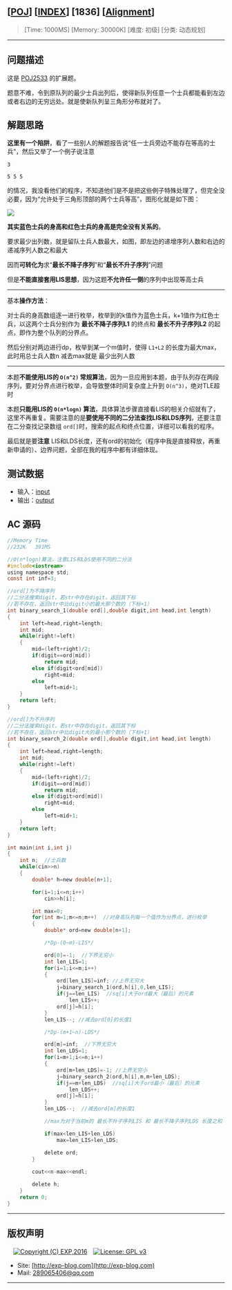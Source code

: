 ## [[POJ](http://poj.org/)] [[INDEX](https://github.com/lyy289065406/POJ-Solving-Reports)] [1836] [[Alignment](http://poj.org/problem?id=1836)]

> [Time: 1000MS] [Memory: 30000K] [难度: 初级] [分类: 动态规划]

------

## 问题描述

这是 [POJ2533](/reports/POJ2533-Longest%20Ordered%20Subsequence) 的扩展题。

题意不难，令到原队列的最少士兵出列后，使得新队列任意一个士兵都能看到左边或者右边的无穷远处。就是使新队列呈三角形分布就对了。


## 解题思路

**这里有一个陷阱**，看了一些别人的解题报告说“任一士兵旁边不能存在等高的士兵”，然后又举了一个例子说注意

```
3

5 5 5
```

的情况，我没看他们的程序，不知道他们是不是把这些例子特殊处理了，但完全没必要，因为“允许处于三角形顶部的两个士兵等高”，图形化就是如下图：

![](/img/01.png)



**其实蓝色士兵的身高和红色士兵的身高是完全没有关系的**。

 
要求最少出列数，就是留队士兵人数最大，如图，即左边的递增序列人数和右边的递减序列人数之和最大

因而**可转化为**求“**最长不降子序列**”和“**最长不升子序列**”问题


但是**不能直接套用LIS思想**，因为这题**不允许任一侧**的序列中出现等高士兵


------

基本**操作方法**：

对士兵的身高数组逐一进行枚举，枚举到的k值作为蓝色士兵，k+1值作为红色士兵，以这两个士兵分别作为 **最长不降子序列L1** 的终点和 **最长不升子序列L2** 的起点，即作为整个队列的分界点。

然后分别对两边进行dp，枚举到某一个m值时，使得 `L1+L2` 的长度为最大max，此时用总士兵人数n 减去max就是  最少出列人数

------


本题**不能使用LIS的 `O(n^2)` 常规算法**，因为一旦应用到本题，由于队列存在两段序列，要对分界点进行枚举，会导致整体时间复杂度上升到 `O(n^3)`，绝对TLE超时

本题**只能用LIS的 `O(n*logn)` 算法**，具体算法步骤直接看LIS的相关介绍就有了，这里不再重复。需要注意的是**要使用不同的二分法查找LIS和LDS序列**，还要注意在二分查找记录数组 `ord[]`时，搜索的起点和终点位置，详细可以看我的程序。

最后就是要**注意** LIS和LDS长度，还有ord的初始化（程序中我是直接释放，再重新申请的）、边界问题，全部在我的程序中都有详细体现。


## 测试数据

- 输入：[input](/testdata/input.dat)
- 输出：[output](/testdata/output.dat)

## AC 源码


```c
//Memory Time 
//232K   391MS 

//O(n*logn)算法，注意LIS和LDS使用不同的二分法
#include<iostream>
using namespace std;
const int inf=3;

//ord[]为不降序列
//二分法搜索digit，若str中存在digit，返回其下标
//若不存在，返回str中比digit小的最大那个数的（下标+1）
int binary_search_1(double ord[],double digit,int head,int length)
{
	int left=head,right=length;
	int mid;
	while(right!=left)
	{
		mid=(left+right)/2;
		if(digit==ord[mid])
			return mid;
		else if(digit<ord[mid])
			right=mid;
		else
			left=mid+1;
	}
	return left;
}

//ord[]为不升序列
//二分法搜索digit，若str中存在digit，返回其下标
//若不存在，返回str中比digit大的最小那个数的（下标+1）
int binary_search_2(double ord[],double digit,int head,int length)
{
	int left=head,right=length;
	int mid;
	while(right!=left)
	{
		mid=(left+right)/2;
		if(digit==ord[mid])
			return mid;
		else if(digit>ord[mid])
			right=mid;
		else
			left=mid+1;
	}
	return left;
}

int main(int i,int j)
{
	int n;  //士兵数
	while(cin>>n)
	{
		double* h=new double[n+1];

		for(i=1;i<=n;i++)
			cin>>h[i];

		int max=0;  
		for(int m=1;m<=n;m++)  //对身高队列每一个值作为分界点，进行枚举
		{
			double* ord=new double[n+1];

			/*Dp-(0~m)-LIS*/

			ord[0]=-1;  //下界无穷小
			int len_LIS=1;
			for(i=1;i<=m;i++)
			{
				ord[len_LIS]=inf; //上界无穷大
				j=binary_search_1(ord,h[i],0,len_LIS);
				if(j==len_LIS)  //sq[i]大于ord最大（最后）的元素
					len_LIS++;
				ord[j]=h[i];
			}
			len_LIS--; //减去ord[0]的长度1

			/*Dp-(m+1~n)-LDS*/

			ord[m]=inf;  //下界无穷大
			int len_LDS=1;
			for(i=m+1;i<=n;i++)
			{
				ord[m+len_LDS]=-1; //上界无穷小
				j=binary_search_2(ord,h[i],m,m+len_LDS);
				if(j==m+len_LDS)  //sq[i]大于ord最小（最后）的元素
					len_LDS++;
				ord[j]=h[i];
			}
			len_LDS--;  //减去ord[m]的长度1

			//max为对于当前m的 最长不升子序列LIS 和 最长不降子序列LDS 长度之和

			if(max<len_LIS+len_LDS)
				max=len_LIS+len_LDS;

			delete ord;
		}
		
		cout<<n-max<<endl;

		delete h;
	}
	return 0;
}
```

------

## 版权声明

　[![Copyright (C) EXP,2016](https://img.shields.io/badge/Copyright%20(C)-EXP%202016-blue.svg)](http://exp-blog.com)　[![License: GPL v3](https://img.shields.io/badge/License-GPL%20v3-blue.svg)](https://www.gnu.org/licenses/gpl-3.0)
  

- Site: [http://exp-blog.com](http://exp-blog.com) 
- Mail: <a href="mailto:289065406@qq.com?subject=[EXP's Github]%20Your%20Question%20（请写下您的疑问）&amp;body=What%20can%20I%20help%20you?%20（需要我提供什么帮助吗？）">289065406@qq.com</a>


------
